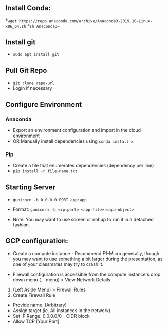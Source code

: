 #

## Install Conda:
*`wget https://repo.anaconda.com/archive/Anaconda3-2019.10-Linux-x86_64.sh`
*`sh Anaconda3~`

## Install git
* `sudo apt install git`

## Pull Git Repo
* `git clone repo-url`
* Login if necessary

## Configure Environment
### Anaconda
* Export an environment configuration and import in the cloud environment
* OR Manually install dependencies using `conda install x`
### Pip
* Create a file that enumerates dependencies (dependency per line)
* `pip install -r file-name.txt`

## Starting Server

* `gunicorn -b 0.0.0.0:PORT app:app`
* Format: `gunicorn -b <ip:port> <app-file>:<app-object>`

* Note: You may want to use screen or nohup to run it in a detached fashion.

## GCP configuration:
* Create a compute instance - Recommend F1-Micro generally, though you may want to use something a bit larger during the presentation, as one of your classmates may try to crash it.

* Firewall configuration is accessible from the compute instance's drop down menu (... menu) > View Network Details
1. (Left Aside Menu) > Firewall Rules
2. Create Firewall Rule
* Provide name. (Arbitrary)
* Assign target (ie. All instances in the network)
* Set IP Range. 0.0.0.0/0 - CIDR block
* Allow TCP [Your Port]

